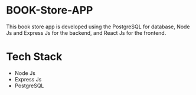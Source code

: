 # BOOK-Store-APP
This book store app is developed using the PostgreSQL for database, Node Js and Express Js for the backend, and React Js for the frontend.
# Tech Stack
* Node Js
* Express Js
* PostgreSQL
  
